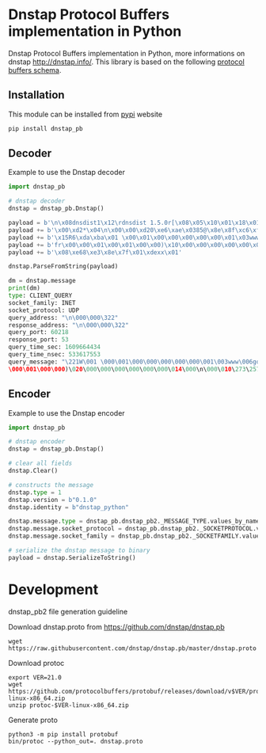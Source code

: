 # Dnstap Protocol Buffers implementation in Python

Dnstap Protocol Buffers implementation in Python, more informations on dnstap http://dnstap.info/.
This library is based on the following [protocol buffers schema](https://raw.githubusercontent.com/dnstap/dnstap.pb/master/dnstap.proto).

## Installation

This module can be installed from [pypi](https://pypi.org/project/dnstap_pb) website

```python
pip install dnstap_pb
```

## Decoder

Example to use the Dnstap decoder

```python
import dnstap_pb

# dnstap decoder
dnstap = dnstap_pb.Dnstap()

payload = b'\n\x08dnsdist1\x12\rdnsdist 1.5.0r[\x08\x05\x10\x01\x18\x01"\x04\n\x00'
payload += b'\x00\xd2*\x04\n\x00\x00\xd20\xe6\xae\x0385@\x8e\x8f\xc6\xff\x05M\x1cf,'
payload += b'\x15R6\xda\xba\x01 \x00\x01\x00\x00\x00\x00\x00\x01\x03www\x06google\x02'
payload += b'fr\x00\x00\x01\x00\x01\x00\x00)\x10\x00\x00\x00\x00\x00\x00\x0c\x00\n\x00'
payload += b'\x08\xe68\xe3\x8e\x7f\x01\xdexx\x01'

dnstap.ParseFromString(payload)

dm = dnstap.message
print(dm)
type: CLIENT_QUERY
socket_family: INET
socket_protocol: UDP
query_address: "\n\000\000\322"
response_address: "\n\000\000\322"
query_port: 60218
response_port: 53
query_time_sec: 1609664434
query_time_nsec: 533617553
query_message: "\221W\001 \000\001\000\000\000\000\000\001\003www\006google\002fr\000\000\001
\000\001\000\000)\020\000\000\000\000\000\000\014\000\n\000\010\273\257\370\014_\001\341-"
```

## Encoder

Example to use the Dnstap encoder

```python
import dnstap_pb

# dnstap encoder
dnstap = dnstap_pb.Dnstap()

# clear all fields
dnstap.Clear()

# constructs the message
dnstap.type = 1
dnstap.version = b"0.1.0"
dnstap.identity = b"dnstap_python"

dnstap.message.type = dnstap_pb.dnstap_pb2._MESSAGE_TYPE.values_by_name["CLIENT_QUERY"].number
dnstap.message.socket_protocol = dnstap_pb.dnstap_pb2._SOCKETPROTOCOL.values_by_name["UDP"].number
dnstap.message.socket_family = dnstap_pb.dnstap_pb2._SOCKETFAMILY.values_by_name["INET"].number

# serialize the dnstap message to binary
payload = dnstap.SerializeToString()
```

# Development

dnstap_pb2 file generation guideline
 
Download dnstap.proto from https://github.com/dnstap/dnstap.pb

```
wget https://raw.githubusercontent.com/dnstap/dnstap.pb/master/dnstap.proto
```

Download protoc

```
export VER=21.0
wget https://github.com/protocolbuffers/protobuf/releases/download/v$VER/protoc-$VER-linux-x86_64.zip
unzip protoc-$VER-linux-x86_64.zip
```

Generate proto

```
python3 -m pip install protobuf
bin/protoc --python_out=. dnstap.proto
```
